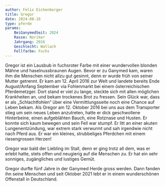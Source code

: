 ```yaml
---
author: Felix Eichenberger
title: Gregor
date: 2024-08-16
type: pferde
params:
    BeiGanymedSeit: 2024
    Rasse: Noriker
    Jahrgang: 2016
    Geschlecht: Wallach
    Fellfarbe: Fuchs
---
```


Gregor ist ein Lausbub in fuchsroter Farbe mit einer wundervollen blonden Mähne und haselnussbraunen Augen. Bevor er zu Ganymed kam, waren ihm die Menschen nicht allzu gut gesinnt, denn er wurde früh von seiner Mutter getrennt. Er kam am 12. April 2016 zur Welt und landete bereits Ende August/Anfang September via Fohlenmarkt bei einem österreichischen Pferdemetzger. Dort stand er viel zu lange, steckte sich mit allen möglichen Krankheiten an, und bekam trockenes Brot zu fressen. Sein Glück war, dass er als „Schlachtfohlen“ über eine Vermittlungsseite noch eine Chance auf Leben bekam. Als Gregor am 12. Oktober 2016 bei uns aus dem Transporter stieg um sein neues Leben anzutreten, hatte er dick geschwollene Hinterbeine, einen aufgeblähten Bauch, eine Rotznase und Husten. Er konnte sich kaum bewegen und sein Fell war stumpf. Er litt an einer akuten Lungenentzündung, war extrem stark verwurmt und sah irgendwie nicht nach Pferd aus. Er war ein kleines, strubbeliges Pferdchen mit einem riesengrossen Herzen!

Gregor war bald der Liebling im Stall, denn er ging trotz all dem, was er erlebt hatte, stets offen und neugierig auf die Menschen zu. Er hat ein sehr sonniges, zugängliches und lustiges Gemüt.

Gregor durfte fünf Jahre in der Ganymed Herde gross werden. Dann fanden ihn seine Menschen und seit Oktober 2021 lebt er in einem wunderschönen Offenstall in Deutschland.